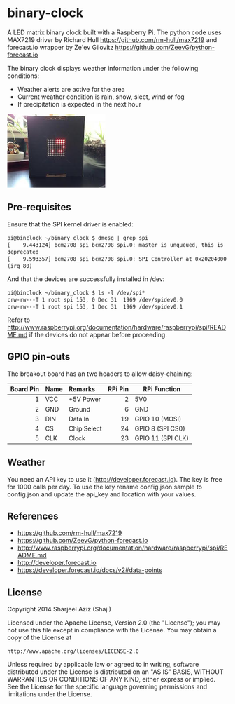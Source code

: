 binary-clock
============
A LED matrix binary clock built with a Raspberry Pi. The python code uses MAX7219 driver by Richard Hull https://github.com/rm-hull/max7219 and forecast.io wrapper by Ze'ev Gilovitz https://github.com/ZeevG/python-forecast.io

The binary clock displays weather information under the following conditions:

* Weather alerts are active for the area
* Current weather condition is rain, snow, sleet, wind or fog
* If precipitation is expected in the next hour

![Raspberry PI binary clock](https://raw.githubusercontent.com/sharjeelaziz/binary-clock/master/0.jpg)

Pre-requisites
--------------
Ensure that the SPI kernel driver is enabled:

	pi@binclock ~/binary_clock $ dmesg | grep spi
	[    9.443124] bcm2708_spi bcm2708_spi.0: master is unqueued, this is deprecated
	[    9.593357] bcm2708_spi bcm2708_spi.0: SPI Controller at 0x20204000 (irq 80)

And that the devices are successfully installed in /dev:

	pi@binclock ~/binary_clock $ ls -l /dev/spi*
	crw-rw---T 1 root spi 153, 0 Dec 31  1969 /dev/spidev0.0
	crw-rw---T 1 root spi 153, 1 Dec 31  1969 /dev/spidev0.1

Refer to http://www.raspberrypi.org/documentation/hardware/raspberrypi/spi/README.md if the devices do not appear before proceeding.

GPIO pin-outs
-------------
The breakout board has an two headers to allow daisy-chaining:

| Board Pin | Name | Remarks | RPi Pin | RPi Function |
|--------:|:-----|:--------|--------:|--------------|
| 1 | VCC | +5V Power | 2 | 5V0 |
| 2 | GND | Ground | 6 | GND |
| 3 | DIN | Data In | 19 | GPIO 10 (MOSI) |
| 4 | CS | Chip Select | 24 | GPIO 8 (SPI CS0) |
| 5 | CLK | Clock | 23 | GPIO 11 (SPI CLK) |

Weather
-------
You need an API key to use it (http://developer.forecast.io). The key is free for 1000 calls per day. To use the key rename config.json.sample to config.json and update the api_key and location with your values.

References
----------
* https://github.com/rm-hull/max7219
* https://github.com/ZeevG/python-forecast.io
* http://www.raspberrypi.org/documentation/hardware/raspberrypi/spi/README.md
* http://developer.forecast.io
* https://developer.forecast.io/docs/v2#data-points

License
-------
Copyright 2014 Sharjeel Aziz (Shaji)

Licensed under the Apache License, Version 2.0 (the "License");
you may not use this file except in compliance with the License.
You may obtain a copy of the License at

	http://www.apache.org/licenses/LICENSE-2.0

Unless required by applicable law or agreed to in writing, software
distributed under the License is distributed on an "AS IS" BASIS,
WITHOUT WARRANTIES OR CONDITIONS OF ANY KIND, either express or implied.
See the License for the specific language governing permissions and
limitations under the License.
